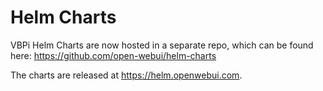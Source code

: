 # Helm Charts
VBPi Helm Charts are now hosted in a separate repo, which can be found here: https://github.com/open-webui/helm-charts 

The charts are released at https://helm.openwebui.com. 